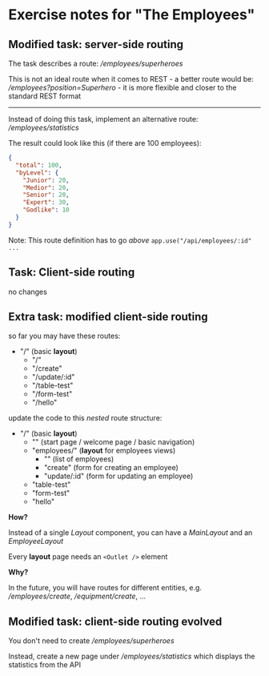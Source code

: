 # Exercise notes for "The Employees"

## Modified task: server-side routing

The task describes a route: _/employees/superheroes_

This is not an ideal route when it comes to REST - a better route would be: _/employees?position=Superhero_ - it is more flexible and closer to the standard REST format

---

Instead of doing this task, implement an alternative route: _/employees/statistics_

The result could look like this (if there are 100 employees):

```json
{
  "total": 100,
  "byLevel": {
    "Junior": 20,
    "Medior": 20,
    "Senior": 20,
    "Expert": 30,
    "Godlike": 10
  }
}
```

Note: This route definition has to go _above_ `app.use("/api/employees/:id" ...`

## Task: Client-side routing

no changes

## Extra task: modified client-side routing

so far you may have these routes:

- "/" (basic **layout**)
  - "/"
  - "/create"
  - "/update/:id"
  - "/table-test"
  - "/form-test"
  - "/hello"

update the code to this _nested_ route structure:

- "/" (basic **layout**)
  - "" (start page / welcome page / basic navigation)
  - "employees/" (**layout** for employees views)
    - "" (list of employees)
    - "create" (form for creating an employee)
    - "update/:id" (form for updating an employee)
  - "table-test"
  - "form-test"
  - "hello"

**How?**

Instead of a single _Layout_ component, you can have a _MainLayout_ and an _EmployeeLayout_

Every **layout** page needs an `<Outlet />` element

**Why?**

In the future, you will have routes for different entities, e.g. _/employees/create_, _/equipment/create_, ...

## Modified task: client-side routing evolved

You don't need to create _/employees/superheroes_

Instead, create a new page under _/employees/statistics_ which displays the statistics from the API
